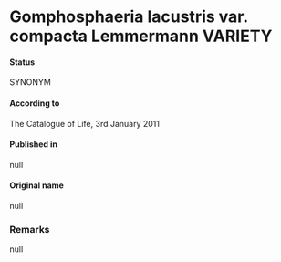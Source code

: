 # Gomphosphaeria lacustris var. compacta Lemmermann VARIETY

#### Status
SYNONYM

#### According to
The Catalogue of Life, 3rd January 2011

#### Published in
null

#### Original name
null

### Remarks
null